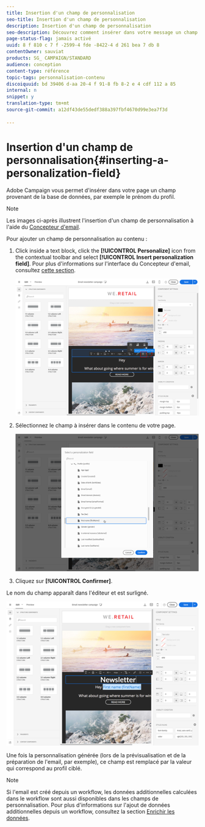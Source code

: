 ```yaml
---
title: Insertion d'un champ de personnalisation
seo-title: Insertion d'un champ de personnalisation
description: Insertion d'un champ de personnalisation
seo-description: Découvrez comment insérer dans votre message un champ provenant de la base de données, par exemple le prénom du profil.
page-status-flag: jamais activé
uuid: 8 f 810 c 7 f -2599-4 fde -8422-4 d 261 bea 7 db 8
contentOwner: sauviat
products: SG_ CAMPAIGN/STANDARD
audience: conception
content-type: référence
topic-tags: personnalisation-contenu
discoiquuid: bd 39406 d-aa 20-4 f 91-8 fb 8-2 e 4 cdf 112 a 85
internal: n
snippet: y
translation-type: tm+mt
source-git-commit: a12df43de55dedf388a397fbf4670d99e3ea7f3d

---
```



# Insertion d'un champ de personnalisation{#inserting-a-personalization-field}

Adobe Campaign vous permet d'insérer dans votre page un champ provenant de la base de données, par exemple le prénom du profil.

>[!NOTE]
>
>Les images ci-après illustrent l'insertion d'un champ de personnalisation à l'aide du [Concepteur d'email](../../designing/using/about-email-content-design.md#about-the-email-designer).

Pour ajouter un champ de personnalisation au contenu :

1. Click inside a text block, click the **[!UICONTROL Personalize]** icon from the contextual toolbar and select **[!UICONTROL Insert personalization field]**. Pour plus d'informations sur l'interface du Concepteur d'email, consultez [cette section](../../designing/using/about-email-content-design.md#email-designer-interface).

   ![](assets/email_perso_field_1.png)

1. Sélectionnez le champ à insérer dans le contenu de votre page.

   ![](assets/email_perso_field_2.png)

1. Cliquez sur **[!UICONTROL Confirmer]**.

Le nom du champ apparaît dans l'éditeur et est surligné.

![](assets/email_perso_field_3.png)

Une fois la personnalisation générée (lors de la prévisualisation et de la préparation de l'email, par exemple), ce champ est remplacé par la valeur qui correspond au profil ciblé.

>[!NOTE]
>
>Si l'email est créé depuis un workflow, les données additionnelles calculées dans le workflow sont aussi disponibles dans les champs de personnalisation. Pour plus d'informations sur l'ajout de données additionnelles depuis un workflow, consultez la section [Enrichir les données](../../automating/using/targeting-data.md#enriching-data).

